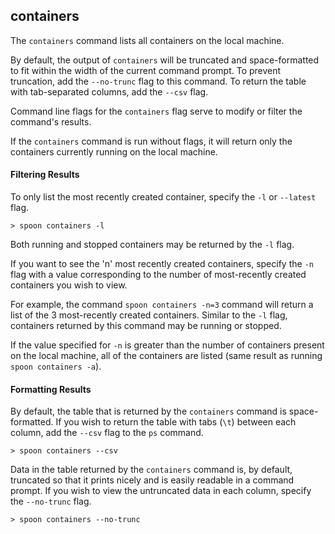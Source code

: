 ## containers

The `containers` command lists all containers on the local machine.  

By default, the output of `containers` will be truncated and space-formatted to fit within the width of the current command prompt. To prevent truncation, add the `--no-trunc` flag to this command. To return the table with tab-separated columns, add the `--csv` flag. 

Command line flags for the `containers` flag serve to modify or filter the command's results. 

If the `containers` command is run without flags, it will return only the containers currently running on the local machine. 

#### Filtering Results

To only list the most recently created container, specify the `-l` or `--latest` flag. 

	> spoon containers -l

Both running and stopped containers may be returned by the `-l` flag. 

If you want to see the 'n' most recently created containers, specify the `-n` flag with a value corresponding to the number of most-recently created containers you wish to view. 

For example, the command `spoon containers -n=3` command will return a list of the 3 most-recently created containers. Similar to the `-l` flag, containers returned by this command may be running or stopped. 

If the value specified for `-n` is greater than the number of containers present on the local machine, all of the containers are listed (same result as running `spoon containers -a`). 

#### Formatting Results

By default, the table that is returned by the `containers` command is space-formatted. If you wish to return the table with tabs (`\t`) between each column, add the `--csv` flag to the `ps` command. 

	> spoon containers --csv

Data in the table returned by the `containers` command is, by default, truncated so that it prints nicely and is easily readable in a command prompt. If you wish to view the untruncated data in each column, specify the `--no-trunc` flag. 

	> spoon containers --no-trunc